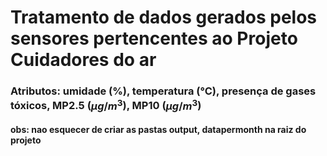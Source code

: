 
# Tratamento de dados gerados pelos sensores pertencentes ao Projeto Cuidadores do ar

### Atributos: umidade (%), temperatura (°C), presença de gases tóxicos, MP2.5 ($\mu g/m^3$), MP10 ($\mu g/m^3$)

#### obs: nao esquecer de criar as pastas output, datapermonth na raiz do projeto